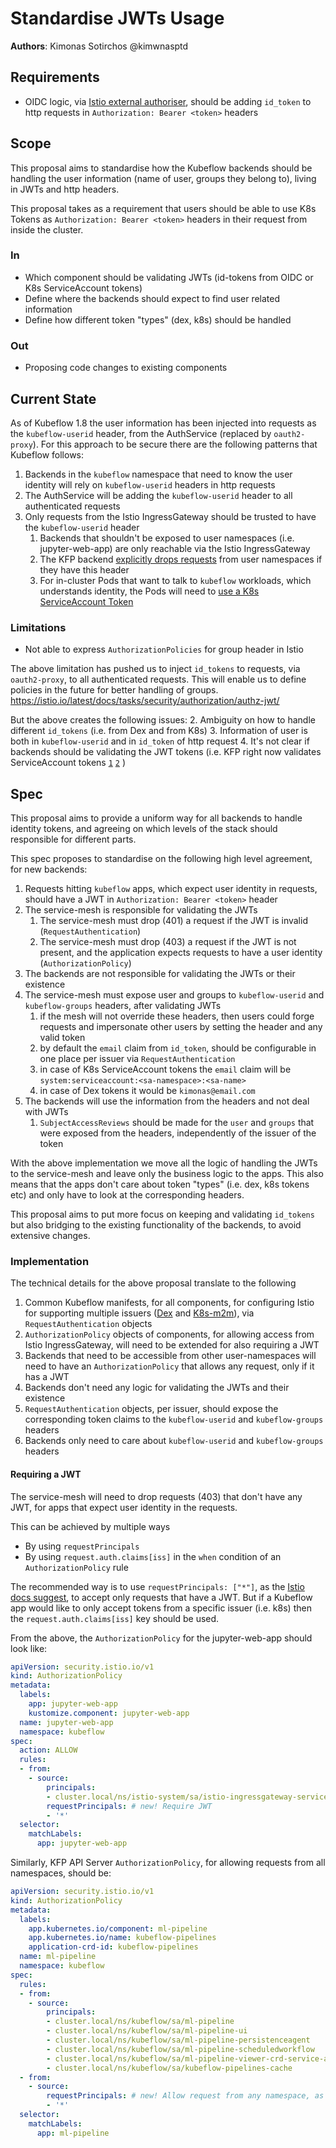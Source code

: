 # Standardise JWTs Usage

**Authors**: Kimonas Sotirchos @kimwnasptd

## Requirements
- OIDC logic, via [Istio external authoriser](https://istio.io/latest/docs/tasks/security/authorization/authz-custom/), should be adding `id_token` to http requests in `Authorization: Bearer <token>` headers
## Scope
This proposal aims to standardise how the Kubeflow backends should be handling the user information (name of user, groups they belong to), living in JWTs and http headers.

This proposal takes as a requirement that users should be able to use K8s Tokens as `Authorization: Bearer <token>` headers in their request from inside the cluster.
### In
- Which component should be validating JWTs (id-tokens from OIDC or K8s ServiceAccount tokens)
- Define where the backends should expect to find user related information
- Define how different token "types" (dex, k8s) should be handled
### Out
- Proposing code changes to existing components
## Current State
As of Kubeflow 1.8 the user information has been injected into requests as the `kubeflow-userid` header, from the AuthService (replaced by `oauth2-proxy`). For this approach to be secure there are the following patterns that Kubeflow follows:
1. Backends in the `kubeflow` namespace that need to know the user identity will rely on `kubeflow-userid` headers in http requests
2. The AuthService will be adding the `kubeflow-userid` header to all authenticated requests
3. Only requests from the Istio IngressGateway should be trusted to have the `kubeflow-userid` header
    1. Backends that shouldn't be exposed to user namespaces (i.e. jupyter-web-app) are only reachable via the Istio IngressGateway
    2. The KFP backend [explicitly drops requests](https://github.com/kubeflow/manifests/blob/96ce068e16b2a707464471bddc0d2a58e403d1fc/apps/pipeline/upstream/base/installs/multi-user/istio-authorization-config.yaml#L37) from user namespaces if they have this header
    3. For in-cluster Pods that want to talk to `kubeflow` workloads, which understands identity, the Pods will need to [use a K8s ServiceAccount Token](https://www.kubeflow.org/docs/components/pipelines/v1/sdk/connect-api/#full-kubeflow-subfrom-inside-clustersub)
### Limitations
- Not able to express `AuthorizationPolicies` for group header in Istio

The above limitation has pushed us to inject `id_tokens` to requests, via `oauth2-proxy`, to all authenticated requests. This will enable us to define policies in the future for better handling of groups.
https://istio.io/latest/docs/tasks/security/authorization/authz-jwt/

But the above creates the following issues:
2. Ambiguity on how to handle different `id_tokens` (i.e. from Dex and from K8s)
3. Information of user is both in `kubeflow-userid` and in `id_token` of http request
4. It's not clear if backends should be validating the JWT tokens (i.e. KFP right now validates ServiceAccount tokens [`1`](https://github.com/kubeflow/pipelines/blob/2.2.0/backend/src/apiserver/auth/authenticator_token_review.go#L47-L58) [`2`](https://github.com/kubeflow/pipelines/blob/2.2.0/backend/src/apiserver/resource/resource_manager.go#L1698-L1699) )
## Spec
This proposal aims to provide a uniform way for all backends to handle identity tokens, and agreeing on which levels of the stack should responsible for different parts.

This spec proposes to standardise on the following high level agreement, for new backends:
1. Requests hitting `kubeflow` apps, which expect user identity in requests, should have a JWT in `Authorization: Bearer <token>` header
2. The service-mesh is responsible for validating the JWTs
    1. The service-mesh must drop (401) a request if the JWT is invalid (`RequestAuthentication`)
    2. The service-mesh must drop (403) a request if the JWT is not present, and the application expects requests to have a user identity (`AuthorizationPolicy`)
3. The backends are not responsible for validating the JWTs or their existence
4. The service-mesh must expose user and groups to `kubeflow-userid` and `kubeflow-groups` headers, after validating JWTs
    1. if the mesh will not override these headers, then users could forge requests and impersonate other users by setting the header and any valid token
    1. by default the `email` claim from `id_token`, should be configurable in one place per issuer via `RequestAuthentication`
    2. in case of K8s ServiceAccount tokens the `email` claim will be `system:serviceaccount:<sa-namespace>:<sa-name>`
    3. in case of Dex tokens it would be `kimonas@email.com`
5. The backends will use the information from the headers and not deal with JWTs
    1. `SubjectAccessReviews` should be made for the `user` and `groups` that were exposed from the headers, independently of the issuer of the token

With the above implementation we move all the logic of handling the JWTs to the service-mesh and leave only the business logic to the apps. This also means that the apps don't care about token "types" (i.e. dex, k8s tokens etc) and only have to look at the corresponding headers.

This proposal aims to put more focus on keeping and validating `id_tokens` but also bridging to the existing functionality of the backends, to avoid extensive changes.
### Implementation
The technical details for the above proposal translate to the following
1. Common Kubeflow manifests, for all components, for configuring Istio for supporting multiple issuers ([Dex](https://github.com/kubeflow/manifests/blob/v1.9-branch/common/oidc-client/oauth2-proxy/components/istio-external-auth/requestauthentication.dex-jwt.yaml) and [K8s-m2m](https://github.com/kubeflow/manifests/blob/v1.9-branch/common/oidc-client/oauth2-proxy/components/istio-m2m/requestauthentication.yaml)), via `RequestAuthentication` objects
2. `AuthorizationPolicy` objects of components, for allowing access from Istio IngressGateway, will need to be extended for also requiring a JWT
3. Backends that need to be accessible from other user-namespaces will need to have an `AuthorizationPolicy` that allows any request, only if it has a JWT
4. Backends don't need any logic for validating the JWTs and their existence
6. `RequestAuthentication` objects, per issuer, should expose the corresponding token claims to the `kubeflow-userid` and `kubeflow-groups` headers
7. Backends only need to care about `kubeflow-userid` and `kubeflow-groups` headers
#### Requiring a JWT
The service-mesh will need to drop requests (403) that don't have any JWT, for apps that expect user identity in the requests.

This can be achieved by multiple ways
- By using `requestPrincipals`
- By using `request.auth.claims[iss]` in the `when` condition of an `AuthorizationPolicy` rule

The recommended way is to use `requestPrincipals: ["*"]`, as the [Istio docs suggest](https://istio.io/latest/docs/tasks/security/authorization/authz-jwt/), to accept only requests that have a JWT. But if a Kubeflow app would like to only accept tokens from a specific issuer (i.e. k8s) then the `request.auth.claims[iss]` key should be used.

From the above, the `AuthorizationPolicy` for the jupyter-web-app should look like:
```yaml
apiVersion: security.istio.io/v1
kind: AuthorizationPolicy
metadata:
  labels:
    app: jupyter-web-app
    kustomize.component: jupyter-web-app
  name: jupyter-web-app
  namespace: kubeflow
spec:
  action: ALLOW
  rules:
  - from:
    - source:
        principals:
        - cluster.local/ns/istio-system/sa/istio-ingressgateway-service-account
        requestPrincipals: # new! Require JWT
        - '*'
  selector:
    matchLabels:
      app: jupyter-web-app
```

Similarly, KFP API Server `AuthorizationPolicy`, for allowing requests from all namespaces, should be:
```yaml
apiVersion: security.istio.io/v1
kind: AuthorizationPolicy
metadata:
  labels:
    app.kubernetes.io/component: ml-pipeline
    app.kubernetes.io/name: kubeflow-pipelines
    application-crd-id: kubeflow-pipelines
  name: ml-pipeline
  namespace: kubeflow
spec:
  rules:
  - from:
    - source:
        principals:
        - cluster.local/ns/kubeflow/sa/ml-pipeline
        - cluster.local/ns/kubeflow/sa/ml-pipeline-ui
        - cluster.local/ns/kubeflow/sa/ml-pipeline-persistenceagent
        - cluster.local/ns/kubeflow/sa/ml-pipeline-scheduledworkflow
        - cluster.local/ns/kubeflow/sa/ml-pipeline-viewer-crd-service-account
        - cluster.local/ns/kubeflow/sa/kubeflow-pipelines-cache
  - from:
    - source:
        requestPrincipals: # new! Allow request from any namespace, as long as it has JWT
        - '*'
  selector:
    matchLabels:
      app: ml-pipeline
```
